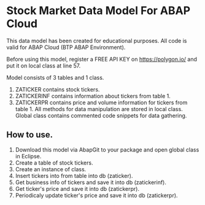 # Stock Market Data Model For ABAP Cloud
This data model has been created for educational purposes. All code is valid for ABAP Cloud (BTP ABAP Environment). 

Before using this model, register a FREE API KEY on https://polygon.io/  and put it on local class at line 57.

Model consists of 3 tables and 1 class. 
1. ZATICKER contains stock tickers.
2. ZATICKERINF contains information about tickers from table 1.
3. ZATICKERPR contains price and volume information for tickers from table 1.
All methods for data manipulation are stored in local class. Global class contains commented code snippets for data gathering.

## How to use.

1. Download this model via AbapGit to your package and open global class in Eclipse.
2. Create a table of stock tickers. 
3. Create an instance of class.
4. Insert tickers into from table into db (zaticker).
5. Get business info of tickers and save it into db (zatickerinf). 
6. Get ticker's price and save it into db (zatickerpr).
7. Periodicaly update ticker's price and save it into db (zatickerpr).

